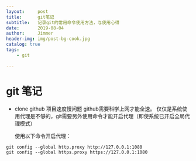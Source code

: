 ```yaml
---
layout:     post
title:      git笔记
subtitle:   记录git的常用命令使用方法，与使用心得
date:       2019-08-04
author:     Jimmer
header-img: img/post-bg-cook.jpg
catalog: true
tags:
    - git

---
```


# git 笔记



- clone github 项目速度慢问题
  github需要科学上网才能全速。
  仅仅是系统使用代理是不够的，git需要另外使用命令才能开启代理（即使系统已开启全局代理模式）

  使用以下命令开启代理：

```
git config --global http.proxy http://127.0.0.1:1080
git config --global https.proxy https://127.0.0.1:1080
```

